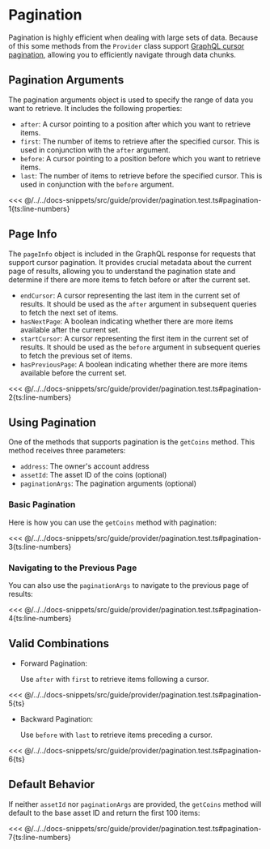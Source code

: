 # Pagination

Pagination is highly efficient when dealing with large sets of data. Because of this some methods from the `Provider` class support [GraphQL cursor pagination](https://graphql.org/learn/pagination/), allowing you to efficiently navigate through data chunks.

## Pagination Arguments

The pagination arguments object is used to specify the range of data you want to retrieve. It includes the following properties:

- `after`: A cursor pointing to a position after which you want to retrieve items.
- `first`: The number of items to retrieve after the specified cursor. This is used in conjunction with the `after` argument.
- `before`: A cursor pointing to a position before which you want to retrieve items.
- `last`: The number of items to retrieve before the specified cursor. This is used in conjunction with the `before` argument.

<<< @/../../docs-snippets/src/guide/provider/pagination.test.ts#pagination-1{ts:line-numbers}

## Page Info

The `pageInfo` object is included in the GraphQL response for requests that support cursor pagination. It provides crucial metadata about the current page of results, allowing you to understand the pagination state and determine if there are more items to fetch before or after the current set.

- `endCursor`: A cursor representing the last item in the current set of results. It should be used as the `after` argument in subsequent queries to fetch the next set of items.
- `hasNextPage`: A boolean indicating whether there are more items available after the current set.
- `startCursor`: A cursor representing the first item in the current set of results. It should be used as the `before` argument in subsequent queries to fetch the previous set of items.
- `hasPreviousPage`: A boolean indicating whether there are more items available before the current set.

<<< @/../../docs-snippets/src/guide/provider/pagination.test.ts#pagination-2{ts:line-numbers}

## Using Pagination

One of the methods that supports pagination is the `getCoins` method. This method receives three parameters:

- `address`: The owner's account address
- `assetId`: The asset ID of the coins (optional)
- `paginationArgs`: The pagination arguments (optional)

### Basic Pagination

Here is how you can use the `getCoins` method with pagination:

<<< @/../../docs-snippets/src/guide/provider/pagination.test.ts#pagination-3{ts:line-numbers}

### Navigating to the Previous Page

You can also use the `paginationArgs` to navigate to the previous page of results:

<<< @/../../docs-snippets/src/guide/provider/pagination.test.ts#pagination-4{ts:line-numbers}

## Valid Combinations

- Forward Pagination:

  Use `after` with `first` to retrieve items following a cursor.

<<< @/../../docs-snippets/src/guide/provider/pagination.test.ts#pagination-5{ts}

- Backward Pagination:

  Use `before` with `last` to retrieve items preceding a cursor.

<<< @/../../docs-snippets/src/guide/provider/pagination.test.ts#pagination-6{ts}

## Default Behavior

If neither `assetId` nor `paginationArgs` are provided, the `getCoins` method will default to the base asset ID and return the first 100 items:

<<< @/../../docs-snippets/src/guide/provider/pagination.test.ts#pagination-7{ts:line-numbers}
